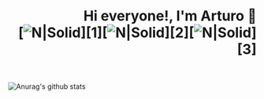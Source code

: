 # <div align="right">Hi everyone!, I'm Arturo :man:</div> <div align="right">[![N|Solid](https://img.shields.io/badge/linkedin-%230077B5.svg?&style=for-the-badge&logo=linkedin&logoColor=white)][1][![N|Solid](https://img.shields.io/badge/twitter-%231DA1F2.svg?&style=for-the-badge&logo=twitter&logoColor=white)][2][![N|Solid](https://img.shields.io/badge/github-%23100000.svg?&style=for-the-badge&logo=github&logoColor=white)][3]</div>

<br />

![Anurag's github stats](https://github-readme-stats.vercel.app/api?username=arturovictoriar&show_icons=true&theme=tokyonight)
